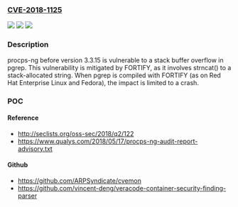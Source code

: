 ### [CVE-2018-1125](https://cve.mitre.org/cgi-bin/cvename.cgi?name=CVE-2018-1125)
![](https://img.shields.io/static/v1?label=Product&message=procps-ng%2C%20procps&color=blue)
![](https://img.shields.io/static/v1?label=Version&message=n%2Fa&color=blue)
![](https://img.shields.io/static/v1?label=Vulnerability&message=CWE-121&color=brighgreen)

### Description

procps-ng before version 3.3.15 is vulnerable to a stack buffer overflow in pgrep. This vulnerability is mitigated by FORTIFY, as it involves strncat() to a stack-allocated string. When pgrep is compiled with FORTIFY (as on Red Hat Enterprise Linux and Fedora), the impact is limited to a crash.

### POC

#### Reference
- http://seclists.org/oss-sec/2018/q2/122
- https://www.qualys.com/2018/05/17/procps-ng-audit-report-advisory.txt

#### Github
- https://github.com/ARPSyndicate/cvemon
- https://github.com/vincent-deng/veracode-container-security-finding-parser

